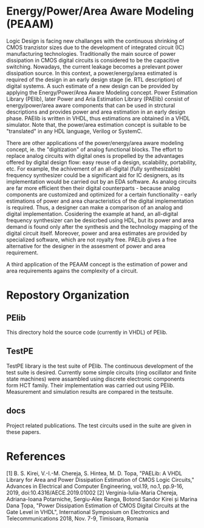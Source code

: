 # Energy/Power/Area Aware Modeling (PEAAM)

Logic Design is facing new challanges with the continuous shrinking of CMOS tranzistor sizes due to the development of integrated circuit (IC) manufacturing technologies. Traditionally the main source of power dissipation in CMOS digital circuits is considered to be the capacitive switching. Nowadays, the current leakage becomes a prelevant power dissipation source. In this context, a power/energy/area estimated is required of the design in an early design stage (ie. RTL description) of digital systems. A such estimate of a new design can be provided by applying the Energy/Power/Area Aware Modeling concept. Power Estimation Library (PElib), later Power and Aria Estimation Library (PAElib) consist of energy/power/area aware components that can be used in strctural descriptions and provides power and area estimation in an early design phase.  PAElib is written in VHDL, thus estimations are obtained in a VHDL simulator. Note that, the power/area estimation concept is suitable to be "translated" in any HDL language, Verilog or SystemC. 

There are other applications of the power/energy/area aware modeling concept, ie. the "digitization" of analog functional blocks. The effort to replace analog circuits with digital ones is propelled by the advantages offered by digital design flow: easy reuse of a design, scalability, portability, etc. For example, the achivement of an all-digital (fully synthesizable) frequency synthesizer could be a significant aid for IC designers, as its implementation would be carried out by an EDA software. As analog circuits are far more efficient then their digital counterparts - because analog components are customized and optimized for a certain functionality - early estimations of power and area characteristics of the digital implementation is required. Thus, a designer can make a comparison of an analog and digital implementation. Cosidering the example at hand, an all-digital frequency synthesizer can be desicrbed using HDL, but its power and area demand is found only after the synthesis and the technology mapping of the digital circuit itself. Moreover, power and area estimates are provided by specialized software, which are not royalty free. PAELib gives a free alternative for the designer in the assesment of power and area requirement.

A third application of the PEAAM concept is the estimation of power and area requirements agains the complexity of a circuit. 

# Repostory Organization

## PElib 

This directory hold the source code (currently in VHDL) of PElib. 

## TestPE

TestPE library is the test suite of PElib. The continuous development of the test suite is desired. Currently some simple circuits
(ring oscillator and finite state machines) were assambled using discrete electronic components form HCT family. Their implementation
was carried out using PElib. Measurement and simulation results are compared in the testsuite.

## docs

Project related publications. The test circuits used in the suite are given in these papers.

# References

[1] B. S. Kirei, V.-I.-M. Chereja, S. Hintea, M. D. Topa, "PAELib: A VHDL Library for Area and Power Dissipation Estimation of CMOS Logic Circuits," Advances in Electrical and Computer Engineering, vol.19, no.1, pp.9-16, 2019, doi:10.4316/AECE.2019.01002
[2] Verginia-Iulia-Maria Chereja, Adriana-Ioana Potarniche, Sergiu-Alex Ranga, Botond Sandor Kirei și Marina Dana Țopa, "Power Dissipation Estimation of CMOS Digital Circuits at the Gate Level in VHDL",  International Symposium on Electronics and Telecommunications 2018, Nov. 7-9, Timisoara, Romania 
